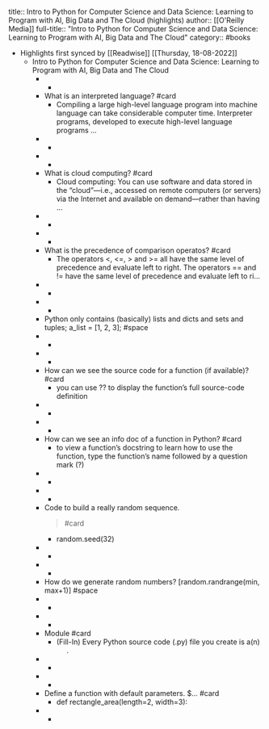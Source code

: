 title:: Intro to Python for Computer Science and Data Science: Learning to Program with AI, Big Data and The Cloud (highlights)
author:: [[O'Reilly Media]]
full-title:: "Intro to Python for Computer Science and Data Science: Learning to Program with AI, Big Data and The Cloud"
category:: #books

- Highlights first synced by [[Readwise]] [[Thursday, 18-08-2022]]
	- Intro to Python for Computer Science and Data Science: Learning to Program with AI, Big Data and The Cloud
		- -
		- What is an interpreted language? #card
			- Compiling a large high-level language program into machine language can take considerable computer time. Interpreter programs, developed to execute high-level language programs ...
		- -
		- -
		- What is cloud computing? #card
			- Cloud computing: You can use software and data stored in the “cloud”—i.e., accessed on remote computers (or servers) via the Internet and available on demand—rather than having ...
		- -
		- -
		- What is the precedence of comparison operatos? #card
			- The operators <, <=, > and >= all have the same level of precedence and evaluate left to right. The operators == and != have the same level of precedence and evaluate left to ri...
		- -
		- -
		- Python only contains (basically) lists and dicts and sets and tuples; a_list = [1, 2, 3]; #space
		- -
		- -
		- How can we see the source code for a function (if available)? #card
			- you can use ?? to display the function’s full source-code definition
		- -
		- -
		- How can we see an info doc of a function in Python? #card
			- to view a function’s docstring to learn how to use the function, type the function’s name followed by a question mark (?)
		- -
		- -
		- Code to build a really random sequence. 
		  > #card
			- random.seed(32)
		- -
		- -
		- How do we generate random numbers? 
		  [random.randrange(min, max+1)] #space
		- -
		- -
		- Module #card
			- (Fill-In) Every Python source code (.py) file you create is a(n)      .
		- -
		- -
		- Define a function with default parameters. 
		  $... #card
			- def rectangle_area(length=2, width=3):
		- -